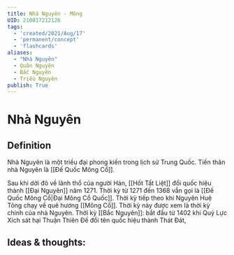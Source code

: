 ```yaml
---
title: Nhà Nguyên - Mông
UID: 210817212126
tags:
  - 'created/2021/Aug/17'
  - 'permanent/concept'
  - 'flashcards'
aliases: 
  - "Nhà Nguyên"
  - Quân Nguyên
  - Bắc Nguyên
  - Triều Nguyên
publish: True
---
```

# Nhà Nguyên

## Definition
Nhà Nguyên là một triều đại phong kiến trong lịch sử Trung Quốc. Tiền thân nhà Nguyên là [[Đế Quốc Mông Cổ]].

Sau khi dời đô về lãnh thổ của người Hán, [[Hốt Tất Liệt]] đổi quốc hiệu thành [[Đại Nguyên]] năm 1271. Thời kỳ từ 1271 đến 1368 vẫn gọi là [[Đế Quốc Mông Cổ|Đại Mông Cổ Quốc]]. 
Thời kỳ tiếp theo khi Nguyên Huệ Tông chạy về quê hương [[Mông Cổ]]. Thời kỳ này được xem là thời kỳ chính của nhà Nguyên.
Thời kỳ [[Bắc Nguyên]]: bắt đầu từ 1402 khi Quỷ Lực Xích sát hại Thuận Thiên Đế đổi tên quốc hiệu thành Thát Đát, 

## Ideas & thoughts:

